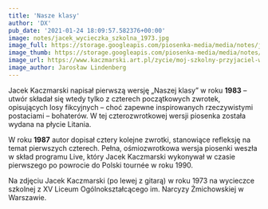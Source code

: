 ```yaml
---
title: 'Nasze klasy'
author: 'DX'
pub_date: '2021-01-24 18:09:57.582376+00:00'
image: notes/jacek_wycieczka_szkolna_1973.jpg
image_full: https://storage.googleapis.com/piosenka-media/media/notes/jacek_wycieczka_szkolna_1973.jpg
image_thumb: https://storage.googleapis.com/piosenka-media/media/notes/jacek_wycieczka_szkolna_1973.jpg.0x300_q85_upscale.jpg
image_url: https://www.kaczmarski.art.pl/zycie/moj-szkolny-przyjaciel-wspomnienie-o-jacku-kaczmarskim/
image_author: Jarosław Lindenberg
---
```


Jacek Kaczmarski napisał pierwszą wersję „Naszej klasy” w roku **1983** – utwór składał się wtedy tylko z czterech początkowych zwrotek, opisujących losy fikcyjnych – choć zapewne inspirowanych rzeczywistymi postaciami – bohaterów. W tej czterozwrotkowej wersji piosenka została wydana na płycie Litania.

W roku **1987** autor dopisał cztery kolejne zwrotki, stanowiące refleksję na temat pierwszych czterech. Pełna, ośmiozwrotkowa wersja piosenki weszła w skład programu Live, który Jacek Kaczmarski wykonywał w czasie pierwszego po powrocie do Polski tournée w roku 1990.

Na zdjęciu Jacek Kaczmarski \(po lewej z gitarą\) w roku 1973 na wycieczce szkolnej z XV Liceum Ogólnokształcącego im. Narcyzy Żmichowskiej w Warszawie.